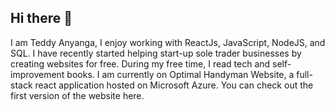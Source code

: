 ## Hi there 👋

<!--
**TeddPaul13/TeddPaul13** is a ✨ _special_ ✨ repository because its `README.md` (this file) appears on your GitHub profile.

Here are some ideas to get you started:

- 🔭 I’m currently working on ...
- 🌱 I’m currently learning ...
- 👯 I’m looking to collaborate on ...
- 🤔 I’m looking for help with ...
- 💬 Ask me about ...
- 📫 How to reach me: ...
- 😄 Pronouns: ...
- ⚡ Fun fact: ...
-->
 I am Teddy Anyanga, I enjoy working with ReactJs, JavaScript, NodeJS, and SQL. I have recently started helping start-up sole trader businesses by creating websites for free. During my free time, I read tech and self-improvement books. I am currently on Optimal Handyman Website, a full-stack react application hosted on Microsoft Azure. You can check out the first version of the website here.
